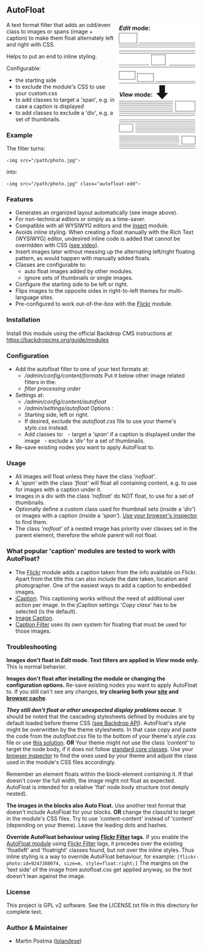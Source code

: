 ## AutoFloat
<img align="right" src="img/autofloat.jpg">
A text format filter that adds an odd/even class to images or spans
(image + caption) to make them float alternately left and right with CSS.

Helps to put an end to inline styling.

Configurable:
*   the starting side
*   to exclude the module's CSS to use your custom.css
*   to add classes to target a 'span', e.g. in case a caption is displayed
*   to add classes to exclude a 'div', e.g. a set of thumbnails.

### Example

The filter turns:

    ‹img src="/path/photo.jpg"›


into:

    ‹img src="/path/photo.jpg" class="autofloat-odd"›


### Features

*   Generates an organized layout automatically 
    (see image above).
*   For non-technical editors or simply as a time-saver.
*   Compatible with all WYSIWYG editors and the [Insert](https://github.com/backdrop-contrib/insert "GitHub project page") module.
*   Avoids inline styling. When creating a float manually with the Rich Text (WYSIWYG) editor, undesired inline code is added that cannot be overridden with CSS ([see video](http://www.youtube.com/watch?v=7taQjWHRlc4 "Avoid in-line styling in your Rich Text (WYSIWYG) Editor- YouTube.com")).
*   Insert images later without messing up the alternating left/right floating pattern, as would happen with manually added floats.
*   Classes are configurable to: 
    - auto float images added by other modules.
    - ignore sets of thumbnails or single images.
*   Configure the starting side to be left or right.
*   Flips images to the opposite sides in right-to-left themes for multi-language sites.
*   Pre-configured to work out-of-the-box with the [Flickr](https://github.com/backdrop-contrib/flickr "GitHub project page") module.


### Installation 

Install this module using the official Backdrop CMS instructions at
https://backdropcms.org/guide/modules


### Configuration

*   Add the autofloat filter to one of your text formats at: 
    - */admin/config/content/formats*
       Put it below other image related filters in the:
    - *filter processing order*   
*   Settings at:
    - */admin/config/content/autofloat*
    - */admin/settings/autofloat*
    Options :
    - Starting side, left or right.
    - If desired, exclude the *autofloat.css* file to use your theme's *style.css* instead.
    - Add classes to:
    &nbsp;&nbsp;- target a *'span'* if a caption is displayed under the image
    &nbsp;&nbsp;- exclude a *'div'* for a set of thumbnails.
*   Re-save existing nodes you want to apply AutoFloat to.


### Usage

*   All images will float unless they have the class *'nofloat'*.
*   A *'span'* with the class *'float'* will float all containing content, e.g. to use for images with a caption under it.
*   Images in a div with the class *'nofloat'* do NOT float, to use for a set of thumbnails.
*   Optionally define a custom class used for thumbnail sets (inside a _'div'_) or images with a caption (inside a *'span'*). [Use your browser's inspector](http://trac.webkit.org/wiki/WebInspector "Web Inspector - WebKit.org") to find them.
*   The class *'nofloat'* of a nested image has priority over classes set in the parent element, therefore the whole parent will not float.


### What popular 'caption' modules are tested to work with AutoFloat?

*   The [Flickr](https://github.com/backdrop-contrib/flickr "GitHub project page") module adds a caption taken from the info available on Flickr. Apart from the title this can also include the date taken, location and photographer. One of the easiest ways to add a caption to embedded images.
*   [jCaption](https://github.com/backdrop-contrib/jcaption "GitHub project page").  This captioning works without the need of additional user action per image. In the jCaption settings '_Copy class_' has to be selected (is the default).
*   [Image Caption](https://github.com/backdrop-contrib/image_caption "GitHub project page").
*   [Caption Filter](https://github.com/backdrop-contrib/caption_filter "GitHub project page") uses its own system for floating that must be used for those images.

### Troubleshooting

**Images don't float in *Edit* mode. Text filters are applied in *View* mode only.**
This is normal behavior.

**Images don't float after installing the module or changing the configuration options.**
Re-save existing nodes you want to apply AutoFloat to.  If you still can't see any changes, **try clearing both your [site](https://drupal.org/node/42055 "Clearing Drupal's cache | Drupal.org") and [browser cache](http://www.wikihow.com/Clear-Your-Browser's-Cache "13 Ways to Clear Your Browser's Cache - wikiHow")**.

**_They still don't float or other unexpected display problems occur._**
It should be noted that the cascading stylesheets defined by modules are by default loaded before theme CSS ([see Backdrop API](https://api.backdropcms.org/api/backdrop/core%21includes%21common.inc/function/backdrop_add_css/1 "backdrop_add_css | common.inc | Backdrop 1 | Backdrop API")). AutoFloat's style might be overwritten by the theme stylesheets. In that case copy and paste the code from the *autofloat.css* file to the bottom of your theme's *style.css* file or use [this solution](http://k-it.ca/comment/14#comment-14 "K-IT.ca Inc. - Including Site-Specific Files and Code in a Drupal Site").
 **OR**
Your theme might not use the class *'content'* to target the node body, if it does not follow [standard core classes](http://drupal.org/node/388372). Use your [browser inspector](https://developers.google.com/chrome-developer-tools/docs/overview) to find the ones used by your theme and adjust the class used in the module's CSS files accordingly.

Remember an element floats within the block-element containing it. If that doesn't cover the full width, the image might not float as expected. AutoFloat is intended for a relative 'flat' node body structure (not deeply nested).

**The images in the blocks also Auto Float.**
Use another text format that doesn't include AutoFloat for your blocks.
 **OR**
change the class/id to target in the module's CSS files. Try to use 'content-content' instead of 'content' (depending on your theme). Leave the leading dots and hashes.

**Override AutoFloat behaviour using [Flickr Filter](https://drupal.org/node/2171503 "Flickr Filter documentation") tags.**
If you enable the [AutoFloat module](https://drupal.org/project/autofloat "Project page") using [Flickr Filter](https://drupal.org/node/2171503 "Flickr Filter documentation") tags, it precedes over the existing 'floatleft' and 'floatright' classes found, but not over the inline styles. Thus inline styling is a way to override AutoFloat behaviour, for example:
`[flickr-photo:id=9247388074, size=m, style=float:right;]`
The margins on the 'text side' of the image from autofloat.css get applied anyway, so the text doesn't lean against the image.


### License

This project is GPL v2 software. See the LICENSE.txt file in this directory for
complete text.


### Author & Maintainer

- Martin Postma ([lolandese](https://www.drupal.org/u/lolandese))
